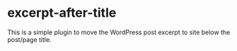 # excerpt-after-title

This is a simple plugin to move the WordPress post excerpt to site below the post/page title.
